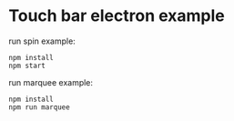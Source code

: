 # Touch bar electron example

run spin example: 
```
npm install
npm start
```

run marquee example:
```
npm install
npm run marquee
```
